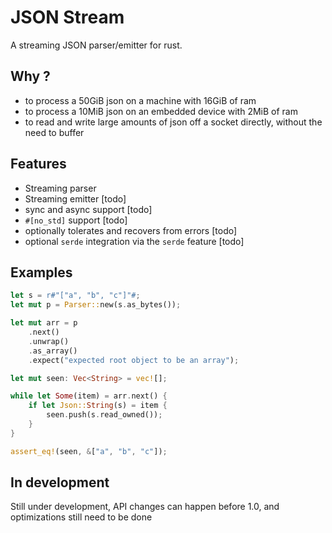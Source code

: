 # JSON Stream

A streaming JSON parser/emitter for rust.

## Why ?

* to process a 50GiB json on a machine with 16GiB of ram
* to process a 10MiB json on an embedded device with 2MiB of ram
* to read and write large amounts of json off a socket directly, without the need to buffer

## Features

* Streaming parser
* Streaming emitter [todo]
* sync and async support [todo]
* `#[no_std]` support [todo]
* optionally tolerates and recovers from errors [todo]
* optional `serde` integration via the `serde` feature [todo]

## Examples

```rust
let s = r#"["a", "b", "c"]"#;
let mut p = Parser::new(s.as_bytes());

let mut arr = p
    .next()
    .unwrap()
    .as_array()
    .expect("expected root object to be an array");

let mut seen: Vec<String> = vec![];

while let Some(item) = arr.next() {
    if let Json::String(s) = item {
        seen.push(s.read_owned());
    }
}

assert_eq!(seen, &["a", "b", "c"]);
```

## In development

Still under development, API changes can happen before 1.0, and optimizations still need to be done
